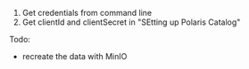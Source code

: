 1. Get credentials from command line
2. Get clientId and clientSecret in "SEtting up Polaris Catalog"



Todo:
- recreate the data with MinIO
